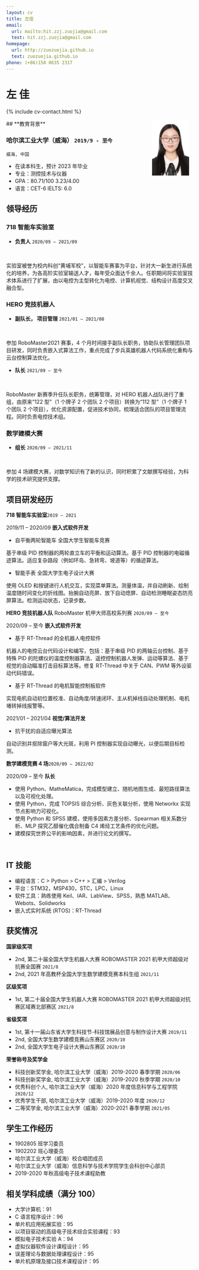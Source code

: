 ```yaml
---
layout: cv
title: 左佳
email:
  url: mailto:hit.zzj.zuojia@gmail.com
  text: hit.zzj.zuojia@gmail.com
homepage:
  url: http://zuozuojia.github.io
  text: zuozuojia.github.io
phone: (+86)158 0635 2317
---
```


# **左 佳**
<!-- <img style="float:right" src="https://img-blog.csdnimg.cn/2020071713464647.png" width = "200" height = "250" alt="1" /> -->
<!-- <img src="https://img-blog.csdnimg.cn/2020071713464647.png" width="120px" height="150px" style="float:right 5px 5px 5px rgba(0,0,0,.5);"> -->
<!-- <img src="https://img-blog.csdnimg.cn/2020071713464647.png" width="5%"> -->
<!--
include contact information from the front matter
Supported arguments:
    - homepage: url, text
    - phone
    - email
-->

{% include cv-contact.html %}

<div>
  <div style="float: right;margin-right: 10px;">
    <img src="./images/1.jpg" width="100px" height="150px" style="box-shadow: "> <!-- 5px 5px 5px rgba(0,0,0,.5);-->
  </div>
</div>
## **教育背景**

### **哈尔滨工业大学（威海）** `2019/9 - 至今`

```
威海, 中国
```
- 在读本科生，预计 2023 年毕业
- 专业：测控技术与仪器
- GPA：80.71/100     3.23/4.00
- 语言：CET-6     IELTS: 6.0

## **领导经历**

### **718 智能车实验室** <!-- (https://zuozuojia.github.io/posts/Introduction/)-->
- **负责人** `2020/09 – 2021/09`
<br> 

实验室被誉为校内科创“黄埔军校”，以智能车赛事为平台，针对大一新生进行系统化的培养，为各高阶实验室输送人才，每年受众面达千余人。任职期间将实验室技术体系进行了扩展，由以电控为主型转化为电控、计算机视觉、结构设计高度交叉融合型。 <br>
 <!-- 
[[PDF]({{ page.homepage.url }}/assets/uist-21-recode.pdf)]
[[BibTeX]({{ page.homepage.url }}/assets/uist-21-recode.txt)]
[[video preview](https://youtu.be/fMdHK9UrgQ4)]
[[talk](https://youtu.be/_GQ8E7EMMws)]-->

### **HERO 竞技机器人** <!-- (https://zuozuojia.github.io/posts/Introduction/)`2020/9 – 至今`-->
- **副队长， 项目管理** `2021/01 – 2021/08`
<br> 

参加 RoboMaster2021 赛事，4 个月时间接手副队长职务，协助队长管理团队项目研发，同时负责嵌入式算法工作，重点完成了步兵英雄机器人代码系统化重构与云台控制算法优化。 <br>
 <!-- 
[[PDF]({{ page.homepage.url }}/assets/uist-21-recode.pdf)]
[[BibTeX]({{ page.homepage.url }}/assets/uist-21-recode.txt)]
[[video preview](https://youtu.be/fMdHK9UrgQ4)]
[[talk](https://youtu.be/_GQ8E7EMMws)]-->

- **队长** `2021/09 – 至今`
<br> 

RoboMaster 新赛季升任队长职务，统筹管理，对 HERO 机器人战队进行了重组，由原来“122 型”（1 个牌子 2 个团队 2 个项目）转换为“112 型”（1 个牌子 1 个团队 2 个项目），优化资源配置，促进技术协同，梳理适合团队的项目管理流程。同时负责电控技术组。 <br>
 <!-- 
[[PDF]({{ page.homepage.url }}/assets/uist-21-recode.pdf)]
[[BibTeX]({{ page.homepage.url }}/assets/uist-21-recode.txt)]
[[video preview](https://youtu.be/fMdHK9UrgQ4)]
[[talk](https://youtu.be/_GQ8E7EMMws)]-->

### **数学建模大赛** <!-- (https://zuozuojia.github.io/posts/Introduction/)-->
- **组长** `2020/09 – 2021/11`
<br> 

参加 4 场建模大赛，对数学知识有了新的认识，同时积累了文献撰写经验，为科学的技术研究提供支撑。 <br>


## **项目研发经历**
**718 智能车实验室**`2019 – 2021`

2019/11 – 2020/09 **嵌入式软件开发**
<br> 
- 自平衡两轮智能车 全国大学生智能车竞赛

基于串级 PID 控制器的两轮直立车的平衡和运动算法。基于 PID 控制器的电磁循迹算法。适应复杂路段（例如环岛、急转弯、坡道等）的循迹算法。
- 智能手表 全国大学生电子设计大赛

使用 OLED 和按键进行人机交互，实现菜单算法。测量体温，并自动刷新、绘制温度随时间变化的折线图。抬腕自动亮屏、放下自动熄屏、自动检测睡眠姿态防亮屏算法。检测运动状态，记录步数。
<br>
 <!-- 
[[PDF](http://penrose.ink/media/Penrose_SIGGRAPH2020.pdf)]
[[BibTeX]({{ page.homepage.url }}/assets/siggraph20-penrose.txt)]
[[www](http://penrose.ink/siggraph20.html)]
[[repo](https://github.com/penrose/penrose)]-->

**HERO 竞技机器人队** RoboMaster 机甲大师高校系列赛 `2020/09 – 至今`

2020/09 – 至今 **嵌入式软件开发**
<br> 
- 基于 RT-Thread 的全机器人电控软件

机器人的电控云台代码设计和编写，包括：基于串级 PID 的两轴云台控制、基于特殊 PID 的陀螺仪的温度控制器算法、遥控控制机器人发弹、运动等算法、基于视觉的自动瞄准打击目标算法等。修复 RT-Thread 中关于 CAN、PWM 等外设驱动代码错误。
- 基于 RT-Thread 的电机智能控制板软件

实现电机自动初位置校准、自动角度/转速闭环、主从机掉线自动处理机制、电机堵转掉线报警等。
<br>

2021/01 – 2021/04	**视觉/算法开发**
<br> 
- 抗干扰的自适应曝光算法

自动识别并抠除窗户等大光斑，利用 PI 控制器实现自动曝光，以便后期目标检测。
<br>
 <!-- 
[[PDF](http://penrose.ink/media/Penrose_SIGGRAPH2020.pdf)]
[[BibTeX]({{ page.homepage.url }}/assets/siggraph20-penrose.txt)]
[[www](http://penrose.ink/siggraph20.html)]
[[repo](https://github.com/penrose/penrose)]-->

**数学建模竞赛 4 场**`2020/09 – 2022/02`

2020/09 – 至今	**队长**
<br> 
- 使用 Python、MatheMatica，完成模型建立、随机地图生成、最短路径算法以及可视化处理。
- 使用 Python，完成 TOPSIS 综合分析、灰色关联分析，使用 Networkx 实现节点影响力可视化。
- 使用 Python 和 SPSS 建模，使用多因素方差分析、Spearman 相关系数分析、MLP 探究乙醇催化偶合制备 C4 烯烃工艺条件的优化问题。
- 建模探究世界公平的影响因素，并进行论文的撰写。
<br>
 <!-- 
[[PDF](http://penrose.ink/media/Penrose_SIGGRAPH2020.pdf)]
[[BibTeX]({{ page.homepage.url }}/assets/siggraph20-penrose.txt)]
[[www](http://penrose.ink/siggraph20.html)]
[[repo](https://github.com/penrose/penrose)]-->



## **IT 技能**
- 编程语言：C > Python > C++ > 汇编 > Verilog
- 平台：STM32，MSP430，STC，LPC，Linux
- 软件工具：熟练使用 Keil、IAR、LabView、SPSS，熟悉 MATLAB、Webots、Solidworks
- 嵌入式实时系统 (RTOS)：RT-Thread


## **获奖情况**
**国家级奖项**
- 2nd, 第二十届全国大学生机器人大赛 ROBOMASTER 2021 机甲大师超级对抗赛全国赛 `2021/8`
- 2nd, 2021 年高教杯全国大学生数学建模竞赛本科生组 `2021/11`

**区级奖项**
- 1st, 第二十届全国大学生机器人大赛 ROBOMASTER 2021 机甲大师超级对抗赛区域赛北部赛区 `2021/8`

**省级奖项**
- 1st, 第十一届山东省大学生科技节-科技馆展品创意与制作设计大赛 `2019/11`
- 2nd, 全国大学生数学建模竞赛山东赛区 `2020/10`
- 2nd, 全国大学生电子设计大赛山东赛区 `2020/10`

**荣誉称号及奖学金**
- 科技创新奖学金, 哈尔滨工业大学（威海）2019-2020 春季学期 `2020/06`
- 科技创新奖学金, 哈尔滨工业大学（威海）2019-2020 秋季学期 `2020/10`
- 优秀科创个人, 哈尔滨工业大学（威海）2020 年度信息科学与工程学院 `2020/12`
- 优秀学生干部, 哈尔滨工业大学（威海）2019-2020 年度 `2020/12`
- 二等奖学金, 哈尔滨工业大学（威海）2020-2021 春季学期 `2021/05`

## **学生工作经历**
- 1902805 班学习委员
- 1902202 班心理委员
- 哈尔滨工业大学（威海）校合唱团成员
- 哈尔滨工业大学（威海）信息科学与技术学院学生会科创中心部员
- 2019-2020 年秋高级电子技术课程助教

## **相关学科成绩（满分 100）**
- 大学计算机：91
- C 语言程序设计：96
- 单片机应用拓展实验：95
- 以项目驱动的高级电子技术综合实验课程：93
- 模拟电子技术实验 A：94
- 虚拟仪器软件设计课程设计：95
- 误差理论与数据处理课程设计：95
- 单片机原理及接口技术课程设计：95

<!-- ### Footer

Last updated: May 2013 -->
